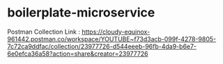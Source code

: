# boilerplate-microservice
Postman Collection Link : 
https://cloudy-equinox-961442.postman.co/workspace/YOUTUBE~f73d3acb-099f-4278-9805-7c72ca9ddfac/collection/23977726-d544eeeb-96fb-4da9-b6e7-6e0efca36a58?action=share&creator=23977726
